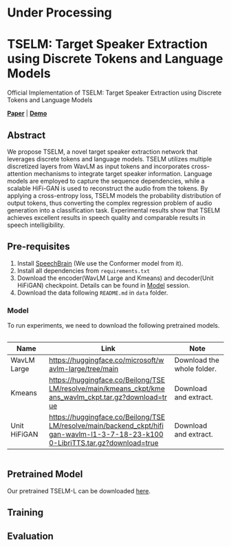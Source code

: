 # Under Processing 

# TSELM: Target Speaker Extraction using Discrete Tokens and Language Models
Official Implementation of TSELM: Target Speaker Extraction using Discrete Tokens and Language Models

 [**Paper**](https://arxiv.org/abs/2409.07841)
| [**Demo**](https://beilong-tang.github.io/TSELM.demo/)

## Abstract
We propose TSELM, a novel target speaker extraction network that leverages discrete tokens and language models.
TSELM utilizes multiple discretized layers from WavLM as input
tokens and incorporates cross-attention mechanisms to integrate
target speaker information. Language models are employed to
capture the sequence dependencies, while a scalable HiFi-GAN
is used to reconstruct the audio from the tokens. By applying a
cross-entropy loss, TSELM models the probability distribution of
output tokens, thus converting the complex regression problem of
audio generation into a classification task. Experimental results
show that TSELM achieves excellent results in speech quality
and comparable results in speech intelligibility.


## Pre-requisites

1. Install [SpeechBrain](https://github.com/speechbrain/speechbrain/tree/main) (We use the Conformer model from it). 
2. Install all dependencies from `requirements.txt`
3. Download the encoder(WavLM Large and Kmeans) and decoder(Unit HiFiGAN) checkpoint. Details can be found in [Model](#model) session.
4. Download the data following `README.md` in `data` folder.

### Model
To run experiments, we need to download the following pretrained models.


<div style="overflow-x:auto; width:100%;">
  <table style="table-layout:auto; width:100%; border-collapse: collapse;">
    <thead>
      <tr>
        <th>Name</th>
        <th>Link</th>
        <th>Note</th>
      </tr>
    </thead>
    <tbody>
      <tr>
        <td>WavLM Large</td>
        <td style="word-break: break-all; white-space: normal;">
          <a href="https://huggingface.co/microsoft/wavlm-large/tree/main">https://huggingface.co/microsoft/wavlm-large/tree/main</a>
        </td>
        <td>Download the whole folder.</td>
      </tr>
      <tr>
        <td>Kmeans</td>
        <td style="word-break: break-all; white-space: normal;">
          <a href="https://huggingface.co/Beilong/TSELM/resolve/main/kmeans_ckpt/kmeans_wavlm_ckpt.tar.gz?download=true">https://huggingface.co/Beilong/TSELM/resolve/main/kmeans_ckpt/kmeans_wavlm_ckpt.tar.gz?download=true</a>
        </td>
        <td>Download and extract.</td>
      </tr>
      <tr>
        <td>Unit HiFiGAN</td>
        <td style="word-break: break-all; white-space: normal;">
          <a href="https://huggingface.co/Beilong/TSELM/resolve/main/backend_ckpt/hifigan-wavlm-l1-3-7-18-23-k1000-LibriTTS.tar.gz?download=true">https://huggingface.co/Beilong/TSELM/resolve/main/backend_ckpt/hifigan-wavlm-l1-3-7-18-23-k1000-LibriTTS.tar.gz?download=true</a>
        </td>
        <td>Download and extract.</td>
      </tr>
    </tbody>
  </table>
</div>

## Pretrained Model

Our pretrained TSELM-L can be downloaded [here](https://huggingface.co/Beilong/TSELM/resolve/main/model_ckpt/tselm_l.pth?download=true).

## Training






## Evaluation
